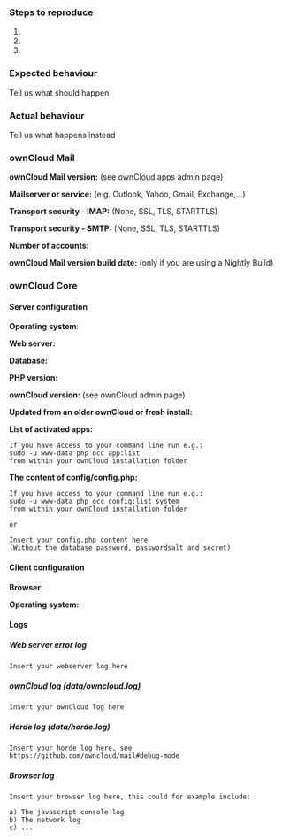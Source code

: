 ### Steps to reproduce
1.
2.
3.

### Expected behaviour
Tell us what should happen

### Actual behaviour
Tell us what happens instead

### ownCloud Mail

**ownCloud Mail version:** (see ownCloud apps admin page)

**Mailserver or service:** (e.g. Outlook, Yahoo, Gmail, Exchange,...)

**Transport security - IMAP:** (None, SSL, TLS, STARTTLS) 

**Transport security - SMTP:** (None, SSL, TLS, STARTTLS)

**Number of accounts:**

**ownCloud Mail version build date:** (only if you are using a Nightly Build)


### ownCloud Core

#### Server configuration
**Operating system**:

**Web server:**

**Database:**

**PHP version:**

**ownCloud version:** (see ownCloud admin page)

**Updated from an older ownCloud or fresh install:**

**List of activated apps:**

```
If you have access to your command line run e.g.:
sudo -u www-data php occ app:list
from within your ownCloud installation folder
```

**The content of config/config.php:**

```
If you have access to your command line run e.g.:
sudo -u www-data php occ config:list system
from within your ownCloud installation folder

or 

Insert your config.php content here
(Without the database password, passwordsalt and secret)
```

#### Client configuration
**Browser:**

**Operating system:**

#### Logs
##### Web server error log
```
Insert your webserver log here
```

##### ownCloud log (data/owncloud.log)
```
Insert your ownCloud log here
```

##### Horde log (data/horde.log)
```
Insert your horde log here, see https://github.com/owncloud/mail#debug-mode
```

##### Browser log
```
Insert your browser log here, this could for example include:

a) The javascript console log
b) The network log 
c) ...
```
